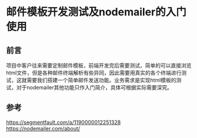 # 邮件模板开发测试及nodemailer的入门使用
## 前言
项目中客户往来需要定制邮件模板，前端开发完后需要测试，简单的可以直接浏览html文件，但是各种邮件终端解析有些异同，因此需要用真实的各个终端进行测试，这就需要我们搭建一个简单邮件发送功能。业务需求是实现html模板的测试，对于nodemailer其他功能只作入门简介，具体可根据实际需要深究。


## 参考
https://segmentfault.com/a/1190000012251328
https://nodemailer.com/about/